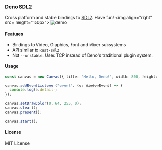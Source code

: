 ### Deno SDL2

Cross platform and stable bindings to [SDL2](https://www.libsdl.org/index.php).
Have fun!
<img align="right" src= height="150px">
![demo](https://user-images.githubusercontent.com/34997667/128133087-d5a66ca2-b4c5-4654-8f4f-5d4a33bf6258.png)

#### Features

- Bindings to Video, Graphics, Font and Mixer subsystems.
- API similar to `Rust-sdl2`
- Not `--unstable`. Uses TCP instead of Deno's traditional plugin system.

#### Usage

```typescript
const canvas = new Canvas({ title: "Hello, Deno!", width: 800, height: 400 });

canvas.addEventListener("event", (e: WindowEvent) => {
  console.log(e.detail);
});

canvas.setDrawColor(0, 64, 255, 0);
canvas.clear();
canvas.present();

canvas.start();
```

#### License

MIT License
